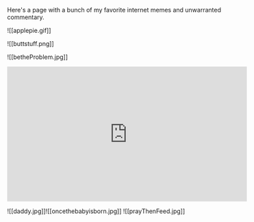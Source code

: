 Here's a page with a bunch of my favorite internet memes and unwarranted commentary.

![[applepie.gif]]

![[buttstuff.png]]

![[betheProblem.jpg]]

<iframe width="560" height="315" src="https://www.youtube.com/embed/rXJAFNwTQzw?si=bp5HYTtN1rgfzN8U" title="YouTube video player" frameborder="0" allow="accelerometer; autoplay; clipboard-write; encrypted-media; gyroscope; picture-in-picture; web-share" referrerpolicy="strict-origin-when-cross-origin" allowfullscreen></iframe>

![[daddy.jpg]]![[oncethebabyisborn.jpg]]
![[prayThenFeed.jpg]]